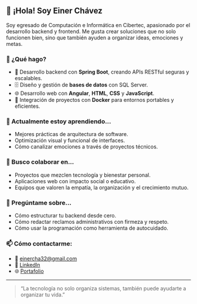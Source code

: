 ## 👋 ¡Hola! Soy Einer Chávez

Soy egresado de Computación e Informática en Cibertec, apasionado por el desarrollo backend y frontend. Me gusta crear soluciones que no solo funcionen bien, sino que también ayuden a organizar ideas, emociones y metas.

### 🚀 ¿Qué hago?
- 🔧 Desarrollo backend con **Spring Boot**, creando APIs RESTful seguras y escalables.
- 🗄️ Diseño y gestión de **bases de datos** con SQL Server.
- 🌐 Desarrollo web con **Angular**, **HTML**, **CSS** y **JavaScript**.
- 🐳 Integración de proyectos con **Docker** para entornos portables y eficientes.

### 🌱 Actualmente estoy aprendiendo...
- Mejores prácticas de arquitectura de software.
- Optimización visual y funcional de interfaces.
- Cómo canalizar emociones a través de proyectos técnicos.

### 🤝 Busco colaborar en...
- Proyectos que mezclen tecnología y bienestar personal.
- Aplicaciones web con impacto social o educativo.
- Equipos que valoren la empatía, la organización y el crecimiento mutuo.

### 💬 Pregúntame sobre...
- Cómo estructurar tu backend desde cero.
- Cómo redactar reclamos administrativos con firmeza y respeto.
- Cómo usar la programación como herramienta de autocuidado.

### 📫 Cómo contactarme:
- 📧 einercha32@gmail.com
- 💼 [LinkedIn](www.linkedin.com/in/einer-chavez-688733282)
- 🌐 [Portafolio](https://portafolioeiner.netlify.app/) 

---

> “La tecnología no solo organiza sistemas, también puede ayudarte a organizar tu vida.”  
